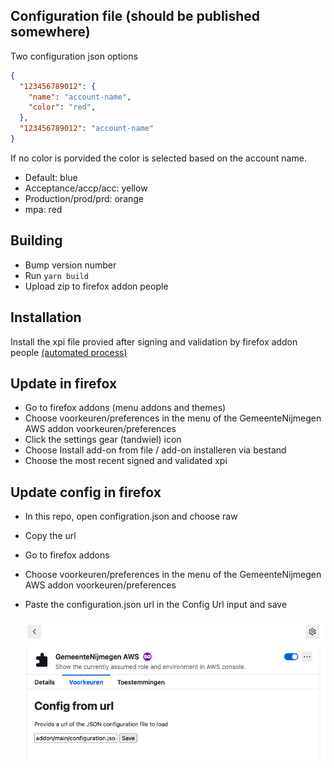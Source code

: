 
## Configuration file (should be published somewhere)
Two configuration json options
```json
{
  "123456789012": {
    "name": "account-name",
    "color": "red",
  },
  "123456789012": "account-name"
}
```
If no color is porvided the color is selected based on the account name.
- Default: blue
- Acceptance/accp/acc: yellow
- Production/prod/prd: orange
- mpa: red

## Building
- Bump version number
- Run `yarn build`
- Upload zip to firefox addon people

## Installation
Install the xpi file provied after signing and validation by firefox addon people [(automated process)](https://addons.mozilla.org/nl/developers/)

## Update in firefox
- Go to firefox addons (menu addons and themes)
- Choose voorkeuren/preferences in the menu of the GemeenteNijmegen AWS addon voorkeuren/preferences
- Click the settings gear (tandwiel) icon
- Choose Install add-on from file / add-on installeren via bestand
- Choose the most recent signed and validated xpi

## Update config in firefox
- In this repo, open configration.json and choose raw
- Copy the url
- Go to firefox addons
- Choose voorkeuren/preferences in the menu of the GemeenteNijmegen AWS addon voorkeuren/preferences
- Paste the configuration.json url in the Config Url input and save
  
  ![alt text](<Firefox addon aws nijmegen.png>)